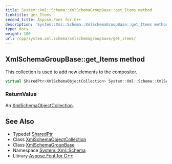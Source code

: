 ```yaml
---
title: System::Xml::Schema::XmlSchemaGroupBase::get_Items method
linktitle: get_Items
second_title: Aspose.Font for C++
description: 'System::Xml::Schema::XmlSchemaGroupBase::get_Items method. This collection is used to add new elements to the compositor in C++.'
type: docs
weight: 100
url: /cpp/system.xml.schema/xmlschemagroupbase/get_items/
---
```

## XmlSchemaGroupBase::get_Items method


This collection is used to add new elements to the compositor.

```cpp
virtual SharedPtr<XmlSchemaObjectCollection> System::Xml::Schema::XmlSchemaGroupBase::get_Items()=0
```


### ReturnValue

An [XmlSchemaObjectCollection](../../xmlschemaobjectcollection/).

## See Also

* Typedef [SharedPtr](../../../system/sharedptr/)
* Class [XmlSchemaObjectCollection](../../xmlschemaobjectcollection/)
* Class [XmlSchemaGroupBase](../)
* Namespace [System::Xml::Schema](../../)
* Library [Aspose.Font for C++](../../../)
